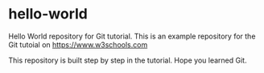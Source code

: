 # hello-world
Hello World repository for Git tutorial.
This is an example repository for the Git tutoial on https://www.w3schools.com

This repository is built step by step in the tutorial.
Hope you learned Git.

